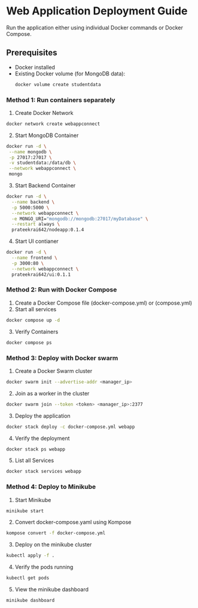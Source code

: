 # Web Application Deployment Guide

Run the application either using individual Docker commands or Docker Compose.

## Prerequisites
- Docker installed
- Existing Docker volume (for MongoDB data):
  ```bash
  docker volume create studentdata
  ```

### Method 1: Run containers separately
1. Create Docker Network
 ```bash
 docker network create webappconnect
 ```

2. Start MongoDB Container
 ```bash
docker run -d \
  --name mongodb \
  -p 27017:27017 \
  -v studentdata:/data/db \
  --network webappconnect \
  mongo
```
3. Start Backend Container
```bash
docker run -d \
  --name backend \
  -p 5000:5000 \
  --network webappconnect \
  -e MONGO_URI="mongodb://mongodb:27017/myDatabase" \
  --restart always \
  prateekrai642/nodeapp:0.1.4
```

4. Start UI contianer
```bash
docker run -d \
  --name frontend \
  -p 3000:80 \
  --network webappconnect \
  prateekrai642/ui:0.1.1
```

### Method 2: Run with Docker Compose
1. Create a Docker Compose file (docker-compose.yml) or (compose.yml)
2. Start all services
```bash
docker compose up -d
```
3. Verify Containers
```bash
docker compose ps
```

### Method 3:  Deploy with Docker swarm
1. Create a Docker Swarm cluster

```bash
docker swarm init --advertise-addr <manager_ip>
```
2. Join as a worker in the cluster

```bash
docker swarm join --token <token> <manager_ip>:2377
```
3. Deploy the application
```bash
docker stack deploy -c docker-compose.yml webapp
```
4. Verify the deployment
```bash
docker stack ps webapp
```
5. List all Services
```bash
docker stack services webapp
```

### Method 4:  Deploy to Minikube
1. Start Minikube
```bash
minikube start
```

2. Convert docker-compose.yaml using Kompose
```bash
kompose convert -f docker-compose.yml
```

3. Deploy on the minikube cluster
```bash
kubectl apply -f .
```

4. Verify the pods running
```bash
kubectl get pods
```

5. View the minikube dashboard
```bash
minikube dashboard
```